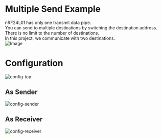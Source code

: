 # Multiple Send Example   
nRF24L01 has only one transmit data pipe.   
You can send to multiple destinations by switching the destination address.   
There is no limit to the number of destinations.   
In this project, we communicate with two destinations.   
![Image](https://github.com/user-attachments/assets/c64799ec-2f15-41f4-8b48-ed0859bf7b53)

# Configuration   

![config-top](https://user-images.githubusercontent.com/6020549/154790249-b1f28d18-7c60-4a55-b262-5d821adbbfc3.jpg)

## As Sender
![config-sender](https://github.com/user-attachments/assets/e947b5ad-76b3-485a-bd58-69d7e0d4af81)

## As Receiver
![config-receiver](https://github.com/user-attachments/assets/2079530b-deca-4043-a268-c44836177a6d)




